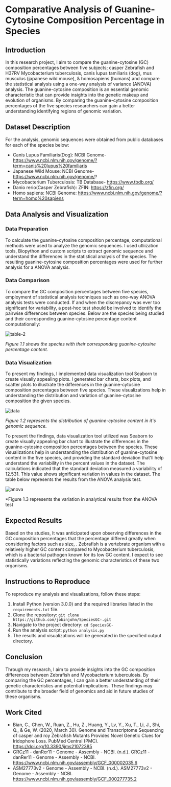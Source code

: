 # Comparative Analysis of Guanine-Cytosine Composition Percentage in Species

## Introduction
In this research project, I aim to compare the guanine-cytosine (GC) composition percentages between five subjects; casper Zebrafish and H37RV Mycobacterium tuberculosis, canis lupus tamiliaris (dog), mus musculus (japanese wild mouse), & homosapiens (humans) and compare the statistical analysis using a one-way analysis of variance (ANOVA) analysis. The guanine-cytosine composition is an essential genomic characteristic that can provide insights into the genetic makeup and evolution of organisms. By comparing the guanine-cytosine composition percentages of the five species researchers can gain a better understanding identifying regions of genomic variation.

## Dataset Description
For the analysis, genomic sequences were obtained from public databases for each of the species below:
* Canis Lupus Familiaris(Dog): NCBI Genome- https://www.ncbi.nlm.nih.gov/genome/?term=canis%20lupus%20familiaris
* Japanese Wild Mouse: NCBI Genome- https://www.ncbi.nlm.nih.gov/genome/?
* Mycobacterium Tuberculosis: TB Database- https://www.tbdb.org/
* Danio rerio(Casper Zebrafish): ZFIN: https://zfin.org/
* Homo sapiens: NCBI Genome: https://www.ncbi.nlm.nih.gov/genome/?term=homo%20sapiens

## Data Analysis and Visualization
### Data Preparation
To calculate the guanine-cytosine composition percentage, computational methods were used to analyze the genomic sequences. I used utliization tools, Biopython and custom scripts to extract genomic sequence and understand the differences in the statistical analysis of the species. The resulting guanine-cytosine composition percentages were used for further analysis for a ANOVA analysis.

### Data Comparison
To compare the GC composition percentages between five species, employment of statistical analysis techniques such as one-way ANOVA analysis tests were conducted. If and when the discrepancy was ever too significant for variability, a post-hoc test should be involved to identify the pairwise differences between species. Below are the species being studied and their corresponding guanine-cytosine percentage content computationally:

![table-2](https://github.com/JobinJohn24/SpeciesGC-/assets/63524391/232350f9-07a2-44a2-bed6-cfd7bd3d8bf7)

*Figure 1.1 shows the species with their corresponding guanine-cytosine percentage content.*

### Data Visualization
To present my findings, I implemented data visualization tool Seaborn to create visually appealing plots. I generated bar charts, box plots, and scatter plots to illustrate the differences in the guanine-cytosine composition percentages between five species. These visualizations help in understanding the distribution and variation of guanine-cytosine composition the given species.

![data](https://github.com/JobinJohn24/SpeciesGC-/assets/63524391/dfcd7428-56dc-41db-99e4-05ca642052e3)

*Figure 1.2 represents the distribution of guanine-cytosine content in it's genomic sequence.*


To present the findings, data visualization tool utilized was Seaborn to create visually appealing bar chart to illustrate the differences in the guanine-cytosine composition percentages between the species. These visualizations help in understanding the distribution of guanine-cytosine content in the five species, and providing the standard deviation that'll help understand the variability in the percent values in the dataset. The calculations indicated that the standard deviation measured a variability of 12.531. This value shows significant variation in values in the dataset. The table below represents the results from the ANOVA analysis test.

![anova](https://github.com/JobinJohn24/SpeciesGC-/assets/63524391/643aac97-c21b-4be8-a41a-93322e8b23d2)

*Figure 1.3 represents the variation in analytical results from the ANOVA test




## Expected Results
Based on the studies, It was anticipated upon observing differences in the GC composition percentages that the percentage differed greatly when considering factors such as size, . Zebrafish is a vertebrate organism with a relatively higher GC content compared to Mycobacterium tuberculosis, which is a bacterial pathogen known for its low GC content. I expect to see statistically variations reflecting the genomic characteristics of these two organisms.

## Instructions to Reproduce
To reproduce my analysis and visualizations, follow these steps:
1. Install Python (version 3.0.0) and the required libraries listed in the `requirements.txt` file.
2. Clone the repository: `git clone https://github.com/jobinjohn/SpeciesGC-.git`
3. Navigate to the project directory: `cd SpeciesGC-`
4. Run the analysis script: `python analysis.py`
5. The results and visualizations will be generated in the specified output directory.

## Conclusion
Through my research, I aim to provide insights into the GC composition differences between Zebrafish and Mycobacterium tuberculosis. By comparing the GC percentages, I can gain a better understanding of their genetic characteristics and potential implications. These findings may contribute to the broader field of genomics and aid in future studies of these organisms.

## Work Cited
* Bian, C., Chen, W., Ruan, Z., Hu, Z., Huang, Y., Lv, Y., Xu, T., Li, J., Shi, Q., & Ge, W. (2020, March 30). Genome and Transcriptome Sequencing of casper and roy Zebrafish Mutants Provides Novel Genetic Clues for Iridophore Loss. PubMed Central (PMC). https://doi.org/10.3390/ijms21072385
* GRCz11 - danRer11 - Genome - Assembly - NCBI. (n.d.). GRCz11 - danRer11 - Genome - Assembly - NCBI. https://www.ncbi.nlm.nih.gov/assembly/GCF_000002035.6
* ASM27773v2 - Genome - Assembly - NCBI. (n.d.). ASM27773v2 - Genome - Assembly - NCBI. https://www.ncbi.nlm.nih.gov/assembly/GCF_000277735.2

